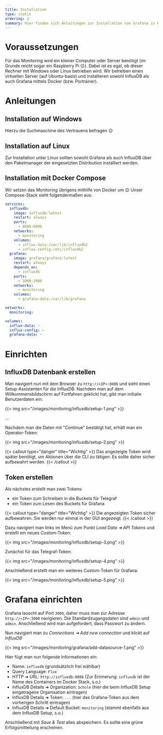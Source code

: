 ```yaml
---
title: Installation
type: static
ordering: 2
summary: Hier finden sich Anleitungen zur Installation von Grafana in Kombination mit InfluxDB.
---
```



# Voraussetzungen

Für das Monitoring wird ein kleiner Computer oder Server benötigt (im Grunde reicht sogar ein Raspberry Pi :wink:). Dabei ist es egal, ob dieser Rechner mit Windows oder Linux betrieben wird. 
Wir betreiben einen virtuellen Server (auf Ubuntu-basis) und installieren sowohl InfluxDB als auch Grafana mittels Docker (bzw. Portrainer).

# Anleitungen

## Installation auf Windows

Hierzu die Suchmaschine des Vertrauens befragen :wink: 

## Installation auf Linux

Zur Installation unter Linux sollten sowohl Grafana als auch InfluxDB über den Paketmanager der eingesetzten Distribution installiert werden.

## Installation mit Docker Compose

Wir setzen das Monitoring übrigens mithilfe von Docker um :wink: Unser Compose-Stack sieht folgendermaßen aus:

```yaml
services:
  influxdb: 
    image: influxdb:latest
    restart: always
    ports:
      - 8086:8086
    networks:
      - monitoring
    volumes:
      - influx-data:/var/lib/influxdb2
      - influx-config:/etc/influxdb2
  grafana:
    image: grafana/grafana:latest
    restart: always
    depends_on:
      - influxdb
    ports:
      - 3000:3000
    networks:
      - monitoring
    volumes:
      - grafana-data:/var/lib/grafana

networks:
  monitoring: 

volumes:
  influx-data: ~
  influx-config: ~
  grafana-data: ~
```

# Einrichten

## InfluxDB Datenbank erstellen

Man navigiert nun mit dem Browser zu `http://<IP>:8086` und sieht einen Setup-Assistenten für die InfluxDB.
Nachdem man auf dem Willkommensbildschirm auf Fortfahren geklickt hat, gibt man initialie Benutzerdaten ein:

{{< img src="/images/monitoring/influxdb/setup-1.png" >}}

...

Nachdem man die Daten mit "Continue" bestätigt hat, erhält man ein Operator-Token:

{{< img src="/images/monitoring/influxdb/setup-2.png" >}}

{{< callout type="danger" title="Wichtig" >}}
    Das angezeigte Token wird später benötigt, um Aktionen über die CLI zu tätigen. Es sollte daher sicher aufbewahrt werden.
{{< /callout >}}

## Token erstellen

Als nächstes erstellt man zwei Tokens:

* ein Token zum Schreiben in die Buckets für Telegraf
* ein Token zum Lesen des Buckets für Grafana

{{< callout type="danger" title="Wichtig" >}}
    Die angezeigten Token sicher aufbewahren. Sie werden nur einmal in der GUI angezeigt.
{{< /callout >}}

Dazu navigiert man links im Menü zum Punkt *Load Data ➜ API Tokens* und erstellt ein neues
Custom-Token:

{{< img src="/images/monitoring/influxdb/setup-3.png" >}}

Zunächst für das Telegraf-Token:

{{< img src="/images/monitoring/influxdb/setup-4.png" >}}

Anschließend erstellt man ein weiteres Custom-Token für Grafana:

{{< img src="/images/monitoring/influxdb/setup-5.png" >}}

# Grafana einrichten

Grafana lauscht auf Port `3000`, daher muss man zur Adresse `http://<IP>:3000` navigieren.
Die Standardzugangsdaten sind `admin` und `admin`. Anschließend wird man aufgefordert, dass
Passwort zu ändern.

Nun navigiert man zu *Connections ➜ Add new connection* und klickt auf *InfluxDB*

{{< img src="/images/monitoring/grafana/add-datasource-1.png" >}}

Hier fügt man nun folgende Informationen ein:

* Name: `influxdb` (grundsätzlich frei wählbar)
* Query Language: `Flux`
* HTTP ➜ URL: `http://influxdb:8086` (Zur Erinnerung: `influxdb` ist der Name des Containers im Docker Stack, s.o.)
* InfluxDB Details ➜ Organization: `Schule` (hier die beim InfluxDB Setup eingetragene Organisation eintragen)
* InfluxDB Details ➜ Token: `...` (hier das Grafana-Token aus dem vorherigen Schritt eintragen)
* InfluxDB Details ➜ Default Bucket: `monitoring` (stammt ebenfalls aus dem InfluxDB Setup, s.o.)

Anschließend mit *Save & Test* alles abspeichern. Es sollte eine grüne Erfolgsmitteilung
erscheinen.